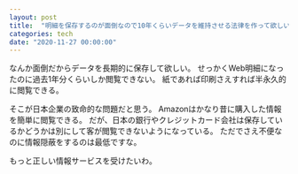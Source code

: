 ```yaml
---
layout: post
title:  "明細を保存するのが面倒なので10年くらいデータを維持させる法律を作って欲しい"
categories: tech
date: "2020-11-27 00:00:00"
---
```


なんか面倒だからデータを長期的に保存して欲しい。
せっかくWeb明細になったのに過去1年分くらいしか閲覧できない。
紙であれば印刷さえすれば半永久的に閲覧できる。

そこが日本企業の致命的な問題だと思う。
Amazonはかなり昔に購入した情報を簡単に閲覧できる。
だが、日本の銀行やクレジットカード会社は保存しているかどうかは別にして客が閲覧できないようになっている。
ただでさえ不便なのに情報隠蔽をするのは最低ですな。

もっと正しい情報サービスを受けたいわ。
